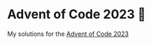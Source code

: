 # Advent of Code 2023 🎄

My solutions for the [Advent of Code 2023](https://adventofcode.com/2023)




